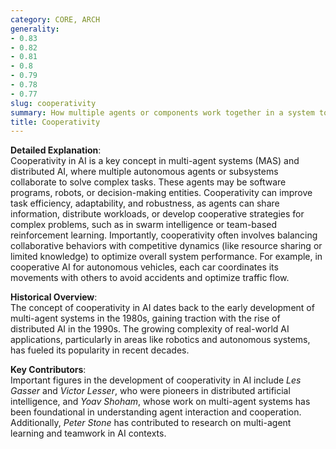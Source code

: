 ```yaml
---
category: CORE, ARCH
generality:
- 0.83
- 0.82
- 0.81
- 0.8
- 0.79
- 0.78
- 0.77
slug: cooperativity
summary: How multiple agents or components work together in a system to achieve better performance or solutions than they could individually.
title: Cooperativity
---
```


**Detailed Explanation**:  
Cooperativity in AI is a key concept in multi-agent systems (MAS) and distributed AI, where multiple autonomous agents or subsystems collaborate to solve complex tasks. These agents may be software programs, robots, or decision-making entities. Cooperativity can improve task efficiency, adaptability, and robustness, as agents can share information, distribute workloads, or develop cooperative strategies for complex problems, such as in swarm intelligence or team-based reinforcement learning. Importantly, cooperativity often involves balancing collaborative behaviors with competitive dynamics (like resource sharing or limited knowledge) to optimize overall system performance. For example, in cooperative AI for autonomous vehicles, each car coordinates its movements with others to avoid accidents and optimize traffic flow.

**Historical Overview**:  
The concept of cooperativity in AI dates back to the early development of multi-agent systems in the 1980s, gaining traction with the rise of distributed AI in the 1990s. The growing complexity of real-world AI applications, particularly in areas like robotics and autonomous systems, has fueled its popularity in recent decades.

**Key Contributors**:  
Important figures in the development of cooperativity in AI include *Les Gasser* and *Victor Lesser*, who were pioneers in distributed artificial intelligence, and *Yoav Shoham*, whose work on multi-agent systems has been foundational in understanding agent interaction and cooperation. Additionally, *Peter Stone* has contributed to research on multi-agent learning and teamwork in AI contexts.